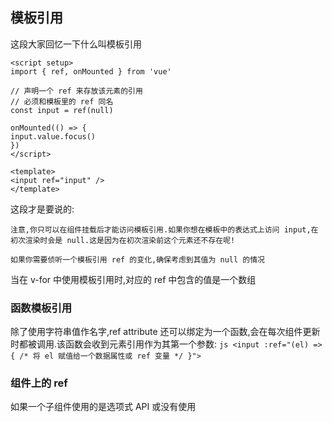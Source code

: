 ## 模板引用
这段大家回忆一下什么叫模板引用

```` vue
<script setup>
import { ref, onMounted } from 'vue'

// 声明一个 ref 来存放该元素的引用
// 必须和模板里的 ref 同名
const input = ref(null)

onMounted(() => {
input.value.focus()
})
</script>

<template>
<input ref="input" />
</template>
````

这段才是要说的:

    注意,你只可以在组件挂载后才能访问模板引用.如果你想在模板中的表达式上访问 input,在初次渲染时会是 null.这是因为在初次渲染前这个元素还不存在呢!

    如果你需要侦听一个模板引用 ref 的变化,确保考虑到其值为 null 的情况

当在 v-for 中使用模板引用时,对应的 ref 中包含的值是一个数组

### 函数模板引用
除了使用字符串值作名字,ref attribute 还可以绑定为一个函数,会在每次组件更新时都被调用.该函数会收到元素引用作为其第一个参数:
    ````js
    <input :ref="(el) => { /* 将 el 赋值给一个数据属性或 ref 变量 */ }">
    ````

### 组件上的 ref

如果一个子组件使用的是选项式 API 或没有使用 <script setup>,被引用的组件实例和该子组件的 this 完全一致,这意味着父组件对子组件的每一个属性和方法都有完全的访问权.

使用了 <script setup> 的组件是默认私有的:一个父组件无法访问到一个使用了 <script setup> 的子组件中的任何东西,除非子组件在其中通过 defineExpose 宏显式暴露

### v-if 和 v-show 
文档上对于if 和 show的原理是这么描述的

v-if 是"真实的"按条件渲染,因为它确保了在切换时,条件区块内的事件监听器和子组件都会被销毁与重建.

相比之下,v-show 简单许多,元素无论初始条件如何,始终会被渲染,只有 CSS display 属性会被切换.

v-if 也是惰性的:如果在初次渲染时条件值为 false,则不会做任何事.条件区块只有当条件首次变为 true 时才被渲染.

总的来说,v-if 有更高的切换开销,而 v-show 有更高的初始渲染开销.因此,如果需要频繁切换,则使用 v-show 较好;如果在运行时绑定条件很少改变,则 v-if 会更合适.

看论坛中发现大家有提到一些关键点:
    1.当 v-if 和 v-for 同时存在于一个元素上的时候,v-if 会首先被执行.会导致性能问题.
    2.v-if 他是 组件的销毁与重构 , 销毁重构组件是会触发生命周期的.
    3.如果v-if条件渲染的组件在keep-alive内那么即使条件渲染的条件不成立也不会被卸载.

### watch 和 watchEffet (之前没学,现在记录一下)
watch 只追踪明确侦听的数据源.它不会追踪任何在回调中访问到的东西.另外,仅在数据源确实改变时才会触发回调.watch 会避免在发生副作用时追踪依赖,因此,我们能更加精确地控制回调函数的触发时机.

watchEffect,则会在副作用发生期间追踪依赖.它会在同步执行过程中,自动追踪所有能访问到的响应式属性.这更方便,而且代码往往更简洁,但有时其响应性依赖关系会不那么明确.

### 既然已经说到了watch 那么 复习一下 侦听器和计算属性的区别
简单来说他俩基本都能做到对方能做到的事情,不同之处在于计算属性值会基于其响应式依赖被缓存.

并且在文档里提到:
1. 计算属性默认是只读的.虽然事实是可写,但你应该把它当做只读.因为他是派生状态,每次他依赖的响应式数据发生变化他也就会变化,所以修改他是没有意义的.应该把他当成一个可读的属性.
2. 计算属性的 getter 应只做计算而没有任何其他的副作用,举例来说,不要在 getter 中做异步请求或者更改 DOM!
如果有副作用的需求应该直接使用watch
3. watch不缓存,大量需要watch返回值的时候,应该使用有缓存的计算属性代替

### setup 究竟是什么
setup() 钩子是在组件中使用组合式 API 的入口.

首先大家都知道,在 setup 函数内部可以创建组件的响应式数据,定义组件的方法、计算属性和事件处理函数等.

从生命周期的角度上来理解什么叫入口.组件实例化的时候是先执行setup(),再去执行其他生命周期的.

### 渲染管线 (复习)
从高层面的视角看,Vue 组件挂载时会发生如下几件事:

编译:Vue 模板被编译为渲染函数:即用来返回虚拟 DOM 树的函数.这一步骤可以通过构建步骤提前完成,也可以通过使用运行时编译器即时完成.

挂载:运行时渲染器调用渲染函数,遍历返回的虚拟 DOM 树,并基于它创建实际的 DOM 节点.这一步会作为响应式副作用执行,因此它会追踪其中所用到的所有响应式依赖.

更新:当一个依赖发生变化后,副作用会重新运行,这时候会创建一个更新后的虚拟 DOM 树.运行时渲染器遍历这棵新树,将它与旧树进行比较,然后将必要的更新应用到真实 DOM 上去.
